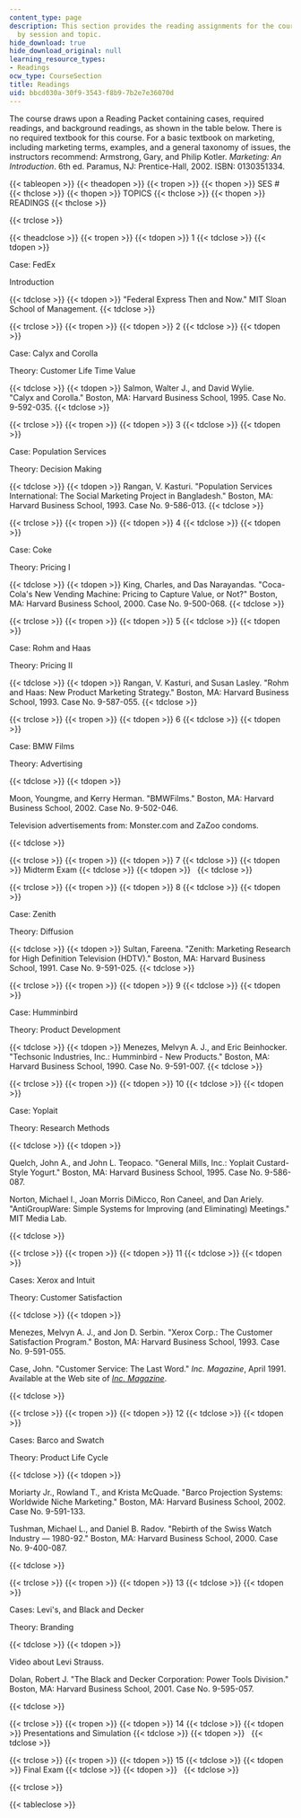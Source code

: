 ```yaml
---
content_type: page
description: This section provides the reading assignments for the course, organized
  by session and topic.
hide_download: true
hide_download_original: null
learning_resource_types:
- Readings
ocw_type: CourseSection
title: Readings
uid: bbcd030a-30f9-3543-f8b9-7b2e7e36070d
---
```


The course draws upon a Reading Packet containing cases, required readings, and background readings, as shown in the table below. There is no required textbook for this course. For a basic textbook on marketing, including marketing terms, examples, and a general taxonomy of issues, the instructors recommend: Armstrong, Gary, and Philip Kotler. _Marketing: An Introduction_. 6th ed. Paramus, NJ: Prentice-Hall, 2002. ISBN: 0130351334.

{{< tableopen >}}
{{< theadopen >}}
{{< tropen >}}
{{< thopen >}}
SES #
{{< thclose >}}
{{< thopen >}}
TOPICS
{{< thclose >}}
{{< thopen >}}
READINGS
{{< thclose >}}

{{< trclose >}}

{{< theadclose >}}
{{< tropen >}}
{{< tdopen >}}
1
{{< tdclose >}}
{{< tdopen >}}


Case: FedEx

Introduction


{{< tdclose >}}
{{< tdopen >}}
"Federal Express Then and Now." MIT Sloan School of Management.
{{< tdclose >}}

{{< trclose >}}
{{< tropen >}}
{{< tdopen >}}
2
{{< tdclose >}}
{{< tdopen >}}


Case: Calyx and Corolla

Theory: Customer Life Time Value


{{< tdclose >}}
{{< tdopen >}}
Salmon, Walter J., and David Wylie. "Calyx and Corolla." Boston, MA: Harvard Business School, 1995. Case No. 9-592-035.
{{< tdclose >}}

{{< trclose >}}
{{< tropen >}}
{{< tdopen >}}
3
{{< tdclose >}}
{{< tdopen >}}


Case: Population Services

Theory: Decision Making


{{< tdclose >}}
{{< tdopen >}}
Rangan, V. Kasturi. "Population Services International: The Social Marketing Project in Bangladesh." Boston, MA: Harvard Business School, 1993. Case No. 9-586-013.
{{< tdclose >}}

{{< trclose >}}
{{< tropen >}}
{{< tdopen >}}
4
{{< tdclose >}}
{{< tdopen >}}


Case: Coke

Theory: Pricing I


{{< tdclose >}}
{{< tdopen >}}
King, Charles, and Das Narayandas. "Coca-Cola's New Vending Machine: Pricing to Capture Value, or Not?" Boston, MA: Harvard Business School, 2000. Case No. 9-500-068.
{{< tdclose >}}

{{< trclose >}}
{{< tropen >}}
{{< tdopen >}}
5
{{< tdclose >}}
{{< tdopen >}}


Case: Rohm and Haas

Theory: Pricing II


{{< tdclose >}}
{{< tdopen >}}
Rangan, V. Kasturi, and Susan Lasley. "Rohm and Haas: New Product Marketing Strategy." Boston, MA: Harvard Business School, 1993. Case No. 9-587-055.
{{< tdclose >}}

{{< trclose >}}
{{< tropen >}}
{{< tdopen >}}
6
{{< tdclose >}}
{{< tdopen >}}


Case: BMW Films

Theory: Advertising


{{< tdclose >}}
{{< tdopen >}}


Moon, Youngme, and Kerry Herman. "BMWFilms." Boston, MA: Harvard Business School, 2002. Case No. 9-502-046.

Television advertisements from: Monster.com and ZaZoo condoms.


{{< tdclose >}}

{{< trclose >}}
{{< tropen >}}
{{< tdopen >}}
7
{{< tdclose >}}
{{< tdopen >}}
Midterm Exam
{{< tdclose >}}
{{< tdopen >}}
 
{{< tdclose >}}

{{< trclose >}}
{{< tropen >}}
{{< tdopen >}}
8
{{< tdclose >}}
{{< tdopen >}}


Case: Zenith

Theory: Diffusion


{{< tdclose >}}
{{< tdopen >}}
Sultan, Fareena. "Zenith: Marketing Research for High Definition Television (HDTV)." Boston, MA: Harvard Business School, 1991. Case No. 9-591-025.
{{< tdclose >}}

{{< trclose >}}
{{< tropen >}}
{{< tdopen >}}
9
{{< tdclose >}}
{{< tdopen >}}


Case: Humminbird

Theory: Product Development


{{< tdclose >}}
{{< tdopen >}}
Menezes, Melvyn A. J., and Eric Beinhocker. "Techsonic Industries, Inc.: Humminbird - New Products." Boston, MA: Harvard Business School, 1990. Case No. 9-591-007.
{{< tdclose >}}

{{< trclose >}}
{{< tropen >}}
{{< tdopen >}}
10
{{< tdclose >}}
{{< tdopen >}}


Case: Yoplait

Theory: Research Methods


{{< tdclose >}}
{{< tdopen >}}


Quelch, John A., and John L. Teopaco. "General Mills, Inc.: Yoplait Custard-Style Yogurt." Boston, MA: Harvard Business School, 1995. Case No. 9-586-087.

Norton, Michael I., Joan Morris DiMicco, Ron Caneel, and Dan Ariely. "AntiGroupWare: Simple Systems for Improving (and Eliminating) Meetings." MIT Media Lab.


{{< tdclose >}}

{{< trclose >}}
{{< tropen >}}
{{< tdopen >}}
11
{{< tdclose >}}
{{< tdopen >}}


Cases: Xerox and Intuit

Theory: Customer Satisfaction


{{< tdclose >}}
{{< tdopen >}}


Menezes, Melvyn A. J., and Jon D. Serbin. "Xerox Corp.: The Customer Satisfaction Program." Boston, MA: Harvard Business School, 1993. Case No. 9-591-055.

Case, John. "Customer Service: The Last Word." _Inc. Magazine_, April 1991. Available at the Web site of [_Inc. Magazine_](http://www.inc.com/).


{{< tdclose >}}

{{< trclose >}}
{{< tropen >}}
{{< tdopen >}}
12
{{< tdclose >}}
{{< tdopen >}}


Cases: Barco and Swatch

Theory: Product Life Cycle


{{< tdclose >}}
{{< tdopen >}}


Moriarty Jr., Rowland T., and Krista McQuade. "Barco Projection Systems: Worldwide Niche Marketing." Boston, MA: Harvard Business School, 2002. Case No. 9-591-133.

Tushman, Michael L., and Daniel B. Radov. "Rebirth of the Swiss Watch Industry — 1980-92." Boston, MA: Harvard Business School, 2000. Case No. 9-400-087.


{{< tdclose >}}

{{< trclose >}}
{{< tropen >}}
{{< tdopen >}}
13
{{< tdclose >}}
{{< tdopen >}}


Cases: Levi's, and Black and Decker

Theory: Branding


{{< tdclose >}}
{{< tdopen >}}


Video about Levi Strauss.

Dolan, Robert J. "The Black and Decker Corporation: Power Tools Division." Boston, MA: Harvard Business School, 2001. Case No. 9-595-057.


{{< tdclose >}}

{{< trclose >}}
{{< tropen >}}
{{< tdopen >}}
14
{{< tdclose >}}
{{< tdopen >}}
Presentations and Simulation
{{< tdclose >}}
{{< tdopen >}}
 
{{< tdclose >}}

{{< trclose >}}
{{< tropen >}}
{{< tdopen >}}
15
{{< tdclose >}}
{{< tdopen >}}
Final Exam
{{< tdclose >}}
{{< tdopen >}}
 
{{< tdclose >}}

{{< trclose >}}

{{< tableclose >}}